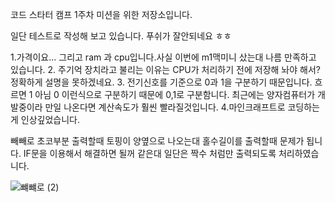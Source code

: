 코드 스타터 캠프 1주차 미션을 위한 저장소입니다.

일단 테스트로 작성해 보고 있습니다. 푸쉬가 잘안되네요 ㅎㅎ

1.가격이요... 그리고 ram 과 cpu입니다.사실 이번에 m1맥미니 샀는대 나름 만족하고 있습니다. 
2. 주기억 장치라고 불리는 이유는 CPU가 처리하기 전에 저장해 놔야 해서? 정확하게 설명을 못하겠네요.
3. 전기신호를  기준으로 0과 1을 구분하기 때문입니다. 흐르면 1 아님 0 이런식으로 구분하기 때문에 0,1로 구분함니다. 최근에는 양자컴퓨터가 개발중이라 만일 나온다면 계산속도가 훨씬 빨라질것입니다.
4.마인크래프트로 코딩하는게 인상깊었습니다.



빼빼로 초코부분 출력할때 토핑이 양옆으로 나오는대 홀수길이를 출력할때 문제가 됩니다. IF문을 이용해서 해결하면 될꺼 같은대 일단은 짝수 처럼만 출력되도록 처리하였습니다.

![뺴뺴로 (2)](https://user-images.githubusercontent.com/43274246/146679752-02fae3b8-c6de-4dab-a164-939c0093b7c9.jpg)
